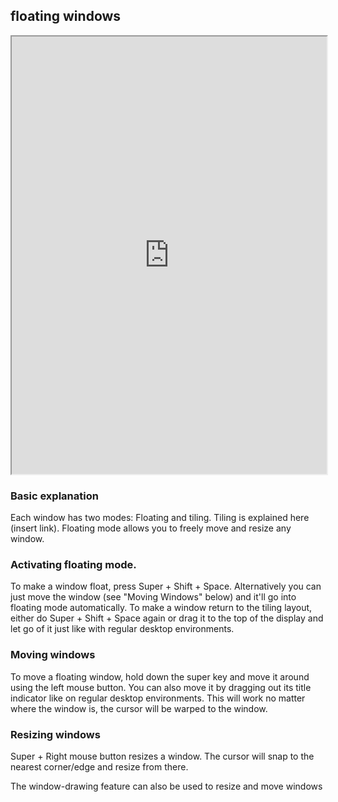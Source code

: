 ## floating windows   

<div align="center">
    <iframe width="100%" height="700px" src="https://www.youtube.com/embed/M3REhke2U34" frameborder="10" allow="accelerometer; autoplay; encrypted-media; gyroscope; picture-in-picture" allowfullscreen></iframe>
</div>

### Basic explanation
Each window has two modes: Floating and tiling. Tiling is explained here (insert link). 
Floating mode allows you to freely move and resize any window. 

### Activating floating mode. 
To make a window float, press Super + Shift + Space. Alternatively you can just move the window (see "Moving Windows" below) and it'll go into floating mode automatically. 
To make a window return to the tiling layout, either do Super + Shift + Space again or drag it to the top of the display and let go of it just like with regular desktop environments. 

### Moving windows
To move a floating window, hold down the super key and move it around using the left mouse button. 
You can also move it by dragging out its title indicator like on regular desktop environments. This will work no matter where the window is, the cursor will be warped to the window.

### Resizing windows
Super + Right mouse button resizes a window. The cursor will snap to the nearest corner/edge and resize from there. 


The window-drawing feature can also be used to resize and move windows